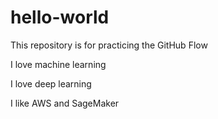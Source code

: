 # hello-world
This repository is for practicing the GitHub Flow

I love machine learning

I love deep learning

I like AWS and SageMaker
